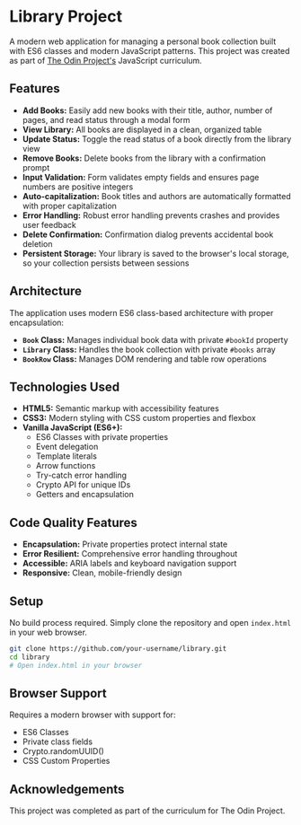# Library Project

A modern web application for managing a personal book collection built with ES6 classes and modern JavaScript patterns. This project was created as part of [The Odin Project's](https://www.theodinproject.com/) JavaScript curriculum.

## Features

- **Add Books:** Easily add new books with their title, author, number of pages, and read status through a modal form
- **View Library:** All books are displayed in a clean, organized table
- **Update Status:** Toggle the read status of a book directly from the library view
- **Remove Books:** Delete books from the library with a confirmation prompt
- **Input Validation:** Form validates empty fields and ensures page numbers are positive integers
- **Auto-capitalization:** Book titles and authors are automatically formatted with proper capitalization
- **Error Handling:** Robust error handling prevents crashes and provides user feedback
- **Delete Confirmation:** Confirmation dialog prevents accidental book deletion
- **Persistent Storage:** Your library is saved to the browser's local storage, so your collection persists between sessions

## Architecture

The application uses modern ES6 class-based architecture with proper encapsulation:

- **`Book` Class:** Manages individual book data with private `#bookId` property
- **`Library` Class:** Handles the book collection with private `#books` array
- **`BookRow` Class:** Manages DOM rendering and table row operations

## Technologies Used

- **HTML5:** Semantic markup with accessibility features
- **CSS3:** Modern styling with CSS custom properties and flexbox
- **Vanilla JavaScript (ES6+):**
  - ES6 Classes with private properties
  - Event delegation
  - Template literals
  - Arrow functions
  - Try-catch error handling
  - Crypto API for unique IDs
  - Getters and encapsulation

## Code Quality Features

- **Encapsulation:** Private properties protect internal state
- **Error Resilient:** Comprehensive error handling throughout
- **Accessible:** ARIA labels and keyboard navigation support
- **Responsive:** Clean, mobile-friendly design

## Setup

No build process required. Simply clone the repository and open `index.html` in your web browser.

```bash
git clone https://github.com/your-username/library.git
cd library
# Open index.html in your browser
```

## Browser Support

Requires a modern browser with support for:
- ES6 Classes
- Private class fields
- Crypto.randomUUID()
- CSS Custom Properties

## Acknowledgements

This project was completed as part of the curriculum for The Odin Project.